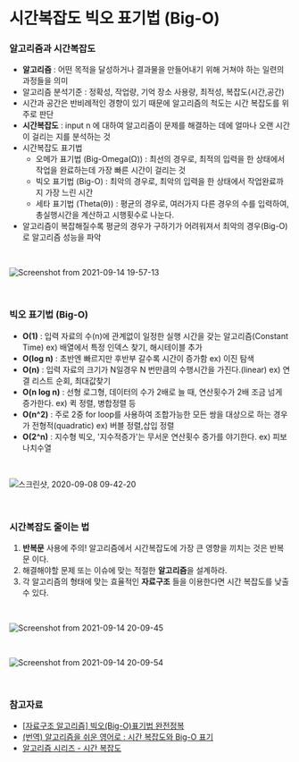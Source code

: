 # 시간복잡도 빅오 표기법 (Big-O)

### 알고리즘과 시간복잡도

- **알고리즘** : 어떤 목적을 달성하거나 결과물을 만들어내기 위해 거쳐야 하는 일련의 과정들을 의미
- 알고리즘 분석기준 : 정확성, 작업량, 기억 장소 사용량, 최적성, 복잡도(시간,공간)
- 시간과 공간은 반비례적인 경향이 있기 때문에 알고리즘의 척도는 시간 복잡도를 위주로 판단
- **시간복잡도** : input n 에 대하여 알고리즘이 문제를 해결하는 데에 얼마나 오랜 시간이 걸리는 지를 분석하는 것
- 시간복잡도 표기법
  - 오메가 표기법 (Big-Omega(Ω)) : 최선의 경우로, 최적의 입력을 한 상태에서 작업을 완료하는데 가장 빠른 시간이 걸리는 것
  - 빅오 표기법 (Big-O) : 최악의 경우로, 최악의 입력을 한 상태에서 작업완료까지 가장 느린 시간
  - 세타 표기법 (Theta(θ)) : 평균의 경우로, 여러가지 다른 경우의 수를 입력하여, 총실행시간을 계산하고 시행횟수로 나눈다.
- 알고리즘이 복잡해질수록 평균의 경우가 구하기가 어려워져서 최악의 경우(Big-O)로 알고리즘 성능을 파악

<br>

![Screenshot from 2021-09-14 19-57-13](https://user-images.githubusercontent.com/81145387/133245629-ee9f9b94-f4ae-4af5-a5a2-8789d4aecdc7.png)

<br>

### 빅오 표기법 (Big-O)

- **O(1)** : 입력 자료의 수(n)에 관계없이 일정한 실행 시간을 갖는 알고리즘(Constant Time) ex) 배열에서 특정 인덱스 찾기, 해시테이블 추가
- **O(log n)** : 초반엔 빠르지만 후반부 갈수록 시간이 증가함 ex) 이진 탐색
- **O(n)** : 입력 자료의 크기가 N일경우 N 번만큼의 수행시간을 가진다.(linear) ex) 연결 리스트 순회, 최대값찾기
- **O(n log n)** : 선형 로그형, 데이터의 수가 2배로 늘 때, 연산횟수가 2배 조금 넘게 증가한다. ex) 퀵 정렬, 병합정렬 등
- **O(n^2)** : 주로 2중 for loop를 사용하여 조합가능한 모든 쌍을 대상으로 하는 경우가 전형적(quadratic) ex) 버블 정렬,삽입 정렬
- **O(2^n)** : 지수형 빅오, '지수적증가'는 무서운 연산횟수 증가를 야기한다. ex) 피보나치수열

<br>

![스크린샷, 2020-09-08 09-42-20](https://user-images.githubusercontent.com/81145387/133245485-9dc21673-9703-4985-98f6-4ade44319bc1.png)

<br>

### 시간복잡도 줄이는 법

1. **반복문** 사용에 주의! 알고리즘에서 시간복잡도에 가장 큰 영향을 끼치는 것은 반복문 이다.
2. 해결해야할 문제 또는 이슈에 맞는 적절한 **알고리즘**을 설계하라.
3. 각 알고리즘의 형태에 맞는 효율적인 **자료구조** 들을 이용한다면 시간 복잡도를 낮출 수 있다.

<br>

![Screenshot from 2021-09-14 20-09-45](https://user-images.githubusercontent.com/81145387/133247159-35acd475-4a08-4bd6-b939-7c261ec51ed0.png)

<br>

![Screenshot from 2021-09-14 20-09-54](https://user-images.githubusercontent.com/81145387/133247216-a4c9e58d-2d3a-4a2b-a6ea-888f0551da18.png)

<br>

### 참고자료

- [[자료구조 알고리즘] 빅오(Big-O)표기법 완전정복](https://youtu.be/6Iq5iMCVsXA)
- [(번역) 알고리즘을 쉬운 영어로 : 시간 복잡도와 Big-O 표기](https://joshuajangblog.wordpress.com/2016/09/21/time_complexity_big_o_in_easy_explanation/) 
- [알고리즘 시리즈 - 시간 복잡도](https://joontae-kim.github.io/2021/04/15/algorithm-big-O/)
